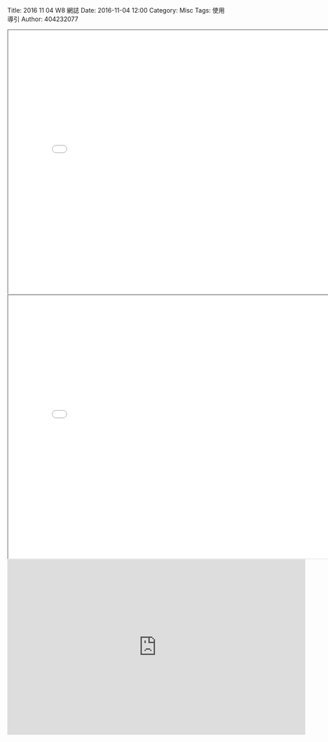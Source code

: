 Title: 2016 11 04 W8 網誌
Date: 2016-11-04 12:00
Category: Misc
Tags: 使用導引
Author: 404232077


<iframe src="./../data/threejs/block.html" width="800" height="600"></iframe>

<iframe src="./../data/threejs/conbination.html" width="800" height="600"></iframe>


<iframe src="https://player.vimeo.com/video/194219699" width="680" height="400" frameborder="0" webkitallowfullscreen mozallowfullscreen allowfullscreen></iframe>